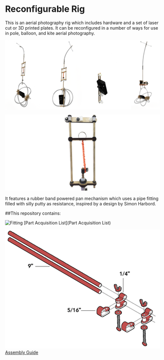 # Reconfigurable Rig

This is an aerial photography rig which includes hardware and a set of laser cut or 3D printed plates. It can be reconfigured in a number of ways for use in pole, balloon, and kite aerial photography.

![ReconfigurableRigConfigurationRenders.png](ReconfigurableRigConfigurationRenders.png)



![RubberBandUsage.png](RubberBandUsage.png)


It features a rubber band powered pan mechanism which uses a pipe fitting filled with silly putty as resistance, inspired by a design by Simon Harbord.

##This repository contains:

![Fitting](/Part_Acquisition_List/Fitting.png)
[Part Acquisition List](Part Acquisition List)


![Step 1 Assembly (Pole)](/Assembly_Guide_Pictures/Step1Assembly(Pole).png)
[Assembly Guide](https://github.com/ranon96/Reconfigurable-Rig/blob/master/RR%20Guide.md#table-of-contents)